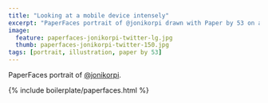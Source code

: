 ```yaml
---
title: "Looking at a mobile device intensely"
excerpt: "PaperFaces portrait of @jonikorpi drawn with Paper by 53 on an iPad."
image: 
  feature: paperfaces-jonikorpi-twitter-lg.jpg
  thumb: paperfaces-jonikorpi-twitter-150.jpg
tags: [portrait, illustration, paper by 53]
---
```


PaperFaces portrait of [@jonikorpi](http://twitter.com/jonikorpi).

{% include boilerplate/paperfaces.html %}